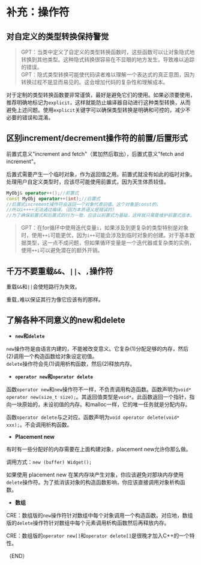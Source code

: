 # 补充：操作符      

## 对自定义的类型转换保持警觉      

> GPT：当类中定义了自定义的类型转换函数时，这些函数可以让对象隐式地转换到其他类型。这种隐式转换很容易在不显眼的地方发生，导致难以追踪的错误。      
> GPT：隐式类型转换可能使代码读者难以理解一个表达式的真正意图，因为转换过程不是显而易见的。这会增加代码的复杂性和理解成本。    

对于定制的类型转换函数要非常谨慎，最好是避免它们的使用。如果必须要使用，推荐明确地标记为`explicit`，这样就能防止编译器自动进行这种类型转换，从而避免上述问题。使用`explicit`关键字可以确保类型转换是明确和可控的，减少不必要的错误和混淆。      


## 区别increment/decrement操作符的前置/后置形式      

前置式意义"increment and fetch"（累加然后取出），后置式意义"fetch and increment"。      

后置式需要产生一个临时对象，作为返回值之用。前置式就没有如此的临时对象。处理用户自定义类型时，应该尽可能使用前置式，因为天生体质较佳。      

```CPP
MyObj& operator++();//前置式    
const MyObj operator++(int);//后置式    
//后置式increment操作符会返回一个对象代表旧值。这个对象是const的。    
//所以i++++无法通过编译。（因为本质语义是错误的）    
//为了确保前置式和后置式的行为一致，应该以前置式为基础，这样就只需要维护前置式版本。    
```


> GPT：在for循环中使用迭代变量`i`，如果涉及到更复杂的类型特别是对象时，使用`++i`可能更优，因为`i++`可能会涉及到临时对象的创建。对于基本数据类型，这一点不成问题，但如果循环变量是一个迭代器或复杂类的实例，使用`++i`可以避免潜在的额外开销。      


## 千万不要重载`&&`、`||`、`,`操作符      

重载`&&`和`||`会使短路行为失效。    

重载`,`难以保证其行为像它应该有的那样。    


## 了解各种不同意义的new和delete      

- **`new`和`delete`**    

`new`操作符是由语言内建的，不能被改变意义。它复杂(1)分配足够的内存，然后(2)调用一个构造函数给对象设定初值。      
`delete`操作符会先(1)调用析构函数，然后(2)释放内存。      

- **`operator new`和`operator delete`**    

函数`operator new`和`new`操作符不一样，不负责调用构造函数。函数声明为`void* operator new(size_t size);`。其返回值类型是`void*`。此函数返回一个指针，指向一块原始的，未设初值的内存。和malloc一样，它的唯一任务就是分配内存。      

函数`operator delete`与之对应。函数声明为`void operator delete(void* xxx);`。不会调用析构函数。     


- **Placement new**    

有时有一些分配好的内存需要在上面构建对象，placement new允许你那么做。    

调用方式：`new (buffer) Widget();`    

如果使用 placement new 在某内存块产生对象，你应该避免对那块内存使用`delete`操作符。为了抵消该对象的构造函数影响，你应该直接调用对象析构函数。    

- **数组**    

CRE：数组版的`new`操作符针对数组中每个对象调用一个构造函数。对应地，数组版的`delete`操作符针对数组中每个元素调用析构函数然后再释放内存。    

CRE：数组版的`operator new[]`和`operator delete[]`是很晚才加入C++的一个特性。      


（END）    
